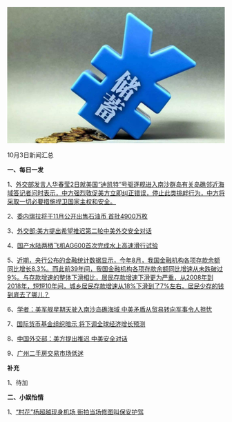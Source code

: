    ![10_02](.\10_03.jpg)

10月3日新闻汇总

**一、每日一发**

1、[外交部发言人华春莹2日就美国“迪凯特”号驱逐舰进入南沙群岛有关岛礁邻近海域答记者问时表示，中方强烈敦促美方立即纠正错误，停止此类挑衅行为，中方将采取一切必要措施捍卫国家主权和安全。 ](http://paper.people.com.cn/rmrb/html/2018-10/03/nw.D110000renmrb_20181003_6-02.htm)

2、[委内瑞拉将于11月公开出售石油币 首批4900万枚](https://news.163.com/18/1003/01/DT5IKM7J0001875O.html)

3、[外交部:美方提出希望推迟第二轮中美外交安全对话](https://news.163.com/18/1002/18/DT4PVHGP0001875N.html)

4、[国产水陆两栖飞机AG600首次完成水上高速滑行试验](https://news.163.com/18/1001/19/DT29IHF10001875N.html)

5、[近期，央行公布的金融统计数据显示，今年8月，我国金融机构各项存款余额同比增长8.3%。而此前39年间，我国金融机构各项存款余额同比增速从未跌破过9%。与存款增速的整体下滑相比，居民存款增速下滑更为严重，从2008年到2018年，短短10年间，城乡居民存款增速从18%下滑到了7%左右。居民少存的钱到底去了哪儿？](https://news.163.com/18/1001/04/DT0MLK9F0001875N.html)

6、[学者：美军舰星期天驶入南沙岛礁海域 中美矛盾从贸易转向军事令人担忧](https://www.zaobao.com/news/china/story20181002-895671)

7、[国际货币基金组织暗示 将下调全球经济增长预测](https://www.zaobao.com/finance/world/story20181003-896045)

8、[中国外交部：美方提出推迟 中美安全对话](https://www.zaobao.com/news/china/story20181003-895963)

9、[广州二手房交易市场低迷](https://www.zaobao.com/realtime/china/story20181002-895885)



**补充**

1、待加



**二、小娱怡情**

1、[“村花”杨超越现身机场 街拍当场修图叫保安护驾](http://tv.67.com/dsph/2018/09/30/931209.html)